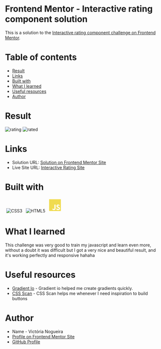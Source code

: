# Frontend Mentor - Interactive rating component solution

This is a solution to the [Interactive rating component challenge on Frontend Mentor](https://www.frontendmentor.io/challenges/interactive-rating-component-koxpeBUmI).

# Table of contents

- [Result](#result)
- [Links](#links)
- [Built with](#built-with)
- [What I learned](#what-i-learned)
- [Useful resources](#useful-resources)
- [Author](#author)

# Result

![rating](https://github.com/victoriamnx/Interactive-Rating/assets/96449803/352c9142-be22-48de-8a47-e56093a3420d)
![rated](https://github.com/victoriamnx/Interactive-Rating/assets/96449803/9342d767-e234-4e16-8304-b3e5baaf7aee)

# Links

- Solution URL: [Solution on Frontend Mentor Site](https://www.frontendmentor.io/solutions/interactive-rating-QjMkDUCwOh)
- Live Site URL: [Interactive Rating Site](https://victoriamnx.github.io/Interactive-Rating/)

# Built with

<img src="https://i.ibb.co/bLF1P6n/css-3.png" alt="CSS3" height="40" style="vertical-align:down; margin:4px"></a>
<img src="https://i.ibb.co/Ch4SDLV/html-1.png" alt="HTML5" height="40" style="vertical-align:down; margin:4px"></a>
<img src="https://raw.githubusercontent.com/devicons/devicon/master/icons/javascript/javascript-plain.svg" alt="JavaScript" height="40" style="vertical-align:down; margin:4px">

# What I learned

This challenge was very good to train my javascript and learn even more, without a doubt it was difficult but I got a very nice and beautiful result, and it's working perfectly and responsive hahaha

# Useful resources

- [Gradient Io](https://cssgradient.io/) - Gradient io helped me create gradients quickly.
- [CSS Scan](https://getcssscan.com/css-buttons-examples) - CSS Scan helps me whenever I need inspiration to build buttons

# Author

- Name - Victória Nogueira
- [Profile on Frontend Mentor Site](https://www.frontendmentor.io/profile/victoriamnx)
- [GitHub Profile](https://github.com/victoriamnx)
